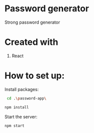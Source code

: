 # Password generator
Strong password generator

# Created with
  1. React

# How to set up:
Install packages:
```bash
 cd .\password-app\
```
```bash
npm install
```
Start the server:
```bash
npm start
```

